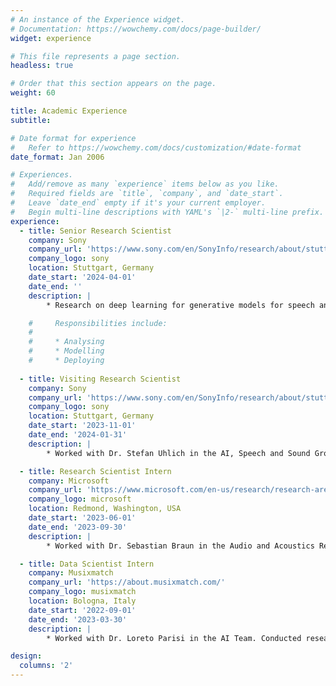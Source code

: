 ```yaml
---
# An instance of the Experience widget.
# Documentation: https://wowchemy.com/docs/page-builder/
widget: experience

# This file represents a page section.
headless: true

# Order that this section appears on the page.
weight: 60

title: Academic Experience
subtitle:

# Date format for experience
#   Refer to https://wowchemy.com/docs/customization/#date-format
date_format: Jan 2006

# Experiences.
#   Add/remove as many `experience` items below as you like.
#   Required fields are `title`, `company`, and `date_start`.
#   Leave `date_end` empty if it's your current employer.
#   Begin multi-line descriptions with YAML's `|2-` multi-line prefix.
experience:
  - title: Senior Research Scientist 
    company: Sony
    company_url: 'https://www.sony.com/en/SonyInfo/research/about/stuttgart-laboratory1/'
    company_logo: sony
    location: Stuttgart, Germany
    date_start: '2024-04-01'
    date_end: ''
    description: |
        * Research on deep learning for generative models for speech and audio with LLM and diffusion models.

    #     Responsibilities include:
    #     
    #     * Analysing
    #     * Modelling
    #     * Deploying
        
  - title: Visiting Research Scientist
    company: Sony
    company_url: 'https://www.sony.com/en/SonyInfo/research/about/stuttgart-laboratory1/'
    company_logo: sony
    location: Stuttgart, Germany
    date_start: '2023-11-01'
    date_end: '2024-01-31'
    description: |
        * Worked with Dr. Stefan Uhlich in the AI, Speech and Sound Group. Conducted research on deep learning for effects removal and timbre transfer with diffusion models.

  - title: Research Scientist Intern
    company: Microsoft 
    company_url: 'https://www.microsoft.com/en-us/research/research-area/audio-acoustics/?'
    company_logo: microsoft
    location: Redmond, Washington, USA
    date_start: '2023-06-01'
    date_end: '2023-09-30'
    description: |
        * Worked with Dr. Sebastian Braun in the Audio and Acoustics Research Group. Conducted research on deep learning for unsupervised speech separation.

  - title: Data Scientist Intern
    company: Musixmatch 
    company_url: 'https://about.musixmatch.com/'
    company_logo: musixmatch
    location: Bologna, Italy
    date_start: '2022-09-01'
    date_end: '2023-03-30'
    description: |
        * Worked with Dr. Loreto Parisi in the AI Team. Conducted research on deep learning for singing voice detection.

design:
  columns: '2'
---
```

